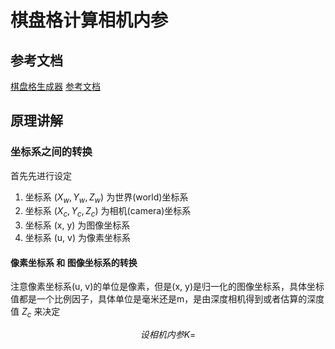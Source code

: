# 棋盘格计算相机内参

## 参考文档

[棋盘格生成器](https://calib.io/zh/pages/camera-calibration-pattern-generator)
[参考文档](https://zhuanlan.zhihu.com/p/638774229)

## 原理讲解

### 坐标系之间的转换

首先先进行设定

1. 坐标系 $(X_w, Y_w, Z_w)$ 为世界(world)坐标系
2. 坐标系 $(X_c, Y_c, Z_c)$ 为相机(camera)坐标系
3. 坐标系 (x, y) 为图像坐标系
4. 坐标系 (u, v) 为像素坐标系

#### 像素坐标系 和 图像坐标系的转换

注意像素坐标系(u, v)的单位是像素，但是(x, y)是归一化的图像坐标系，具体坐标值都是一个比例因子，具体单位是毫米还是m，是由深度相机得到或者估算的深度值 ${Z_c}$ 来决定

$$
设相机内参 K = 
$$
